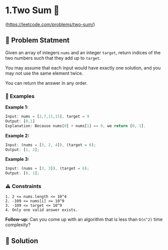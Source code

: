 # 1.Two Sum 🚀

(https://leetcode.com/problems/two-sum/)

## 📌 Problem Statment

Given an array of integers `nums` and an integer `target`, return indices of the two numbers such that they add up to `target`.

You may assume that each input would have exactly one solution, and you may not use the same element twice.

You can return the answer in any order.

### 🔢 Examples

**Example 1:**

```typescript
Input: nums = [2,7,11,15], target = 9
Output: [0,1]
Explanation: Because nums[0] + nums[1] == 9, we return [0, 1].
```

**Example 2:**

```typescript
Input: (nums = [3, 2, 4]), (target = 6);
Output: [1, 2];
```

**Example 3:**

```typescript
Input: (nums = [3, 3]), (target = 6);
Output: [0, 1];
```

### ⚠️ Constraints

```
1. 2 <= nums.length <= 10^4
2. -109 <= nums[i] <= 10^9
3. -109 <= target <= 10^9
4. Only one valid answer exists.
```

**Follow-up:** Can you come up with an algorithm that is less than `O(n^2)` time complexity?

## 🧠 Solution
